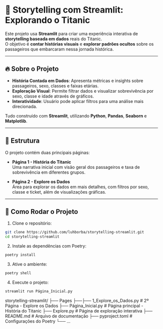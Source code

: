 # 📖 Storytelling com Streamlit: Explorando o Titanic

Este projeto usa **Streamlit** para criar uma experiência interativa de **storytelling baseada em dados** reais do Titanic.  
O objetivo é **contar histórias visuais** e **explorar padrões ocultos** sobre os passageiros que embarcaram nessa jornada histórica.

---

## 🔥 Sobre o Projeto

- **História Contada em Dados**: Apresenta métricas e insights sobre passageiros, sexo, classes e faixas etárias.
- **Exploração Visual**: Permite filtrar dados e visualizar sobrevivência por sexo, classe e idade através de gráficos.
- **Interatividade**: Usuário pode aplicar filtros para uma análise mais direcionada.

Tudo construído com **Streamlit**, utilizando **Python**, **Pandas**, **Seaborn** e **Matplotlib**.

---

## 📂 Estrutura

O projeto contém duas principais páginas:

- **Página 1 - História do Titanic**  
  Uma narrativa inicial com visão geral dos passageiros e taxa de sobrevivência em diferentes grupos.

- **Página 2 - Explore os Dados**  
  Área para explorar os dados em mais detalhes, com filtros por sexo, classe e ticket, além de visualizações gráficas.

---

## 🚀 Como Rodar o Projeto

1. Clone o repositório:

```bash
git clone https://github.com/luhborba/storytelling-streamlit.git
cd storytelling-streamlit
```

2. Instale as dependências com Poetry:

```bash
poetry install
```

3. Ative o ambiente:

```bash
poetry shell
```

4. Execute o projeto:

```bash
streamlit run Página_Inicial.py
```


storytelling-streamlit/
├── Pages
├──├── 1_Explore_os_Dados.py   # 2º Página - Explore os Dados
├── Página_Inicial.py          # Página principal - História do Titanic
├── Explore.py                 # Página de exploração interativa
├── README.md                  # Arquivo de documentação
├── pyproject.toml             # Configurações do Poetry
└── ...
